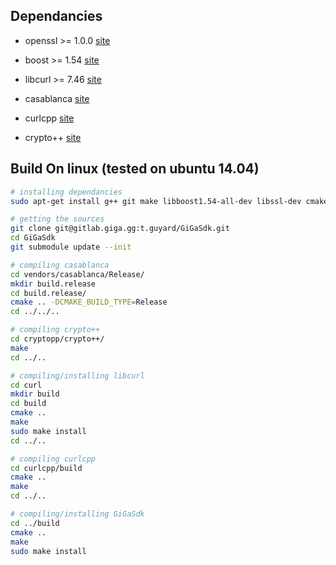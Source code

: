 
Dependancies
------------

- openssl >= 1.0.0 [site](https://www.openssl.org/)
- boost >= 1.54    [site](http://www.boost.org/)

- libcurl >= 7.46  [site](https://github.com/curl/curl)
- casablanca       [site](https://github.com/Microsoft/cpprestsdk)
- curlcpp          [site](https://github.com/Giga-gg/curlcpp)
- crypto++         [site](http://cryptopp.com/)


Build On linux (tested on ubuntu 14.04)
---------------------------------------

``` sh
# installing dependancies
sudo apt-get install g++ git make libboost1.54-all-dev libssl-dev cmake

# getting the sources
git clone git@gitlab.giga.gg:t.guyard/GiGaSdk.git
cd GiGaSdk
git submodule update --init

# compiling casablanca
cd vendors/casablanca/Release/
mkdir build.release
cd build.release/
cmake .. -DCMAKE_BUILD_TYPE=Release
cd ../../..

# compiling crypto++
cd cryptopp/crypto++/
make
cd ../..

# compiling/installing libcurl
cd curl
mkdir build
cd build
cmake ..
make
sudo make install
cd ../..

# compiling curlcpp
cd curlcpp/build
cmake ..
make
cd ../..

# compiling/installing GiGaSdk
cd ../build
cmake ..
make
sudo make install
```

